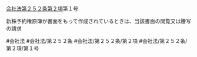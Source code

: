 [会社法第２５２条第２項](会社法＿＿＿＿第２５２条第２項)第１号

新株予約権原簿が書面をもって作成されているときは、当該書面の閲覧又は謄写の請求


#会社法
#会社法/第２５２条
#会社法/第２５２条/第２項
#会社法/第２５２条/第２項/第１号
